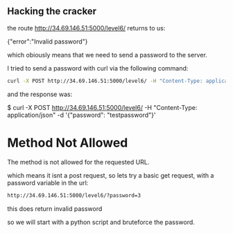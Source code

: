 ## Hacking the cracker

the route http://34.69.146.51:5000/level6/
returns to us:

{"error":"Invalid password"}

which obiously means that we need to send a password to the server.

I tried to send a password with curl via the following command:


```bash
curl -X POST http://34.69.146.51:5000/level6/ -H "Content-Type: application/json" -d '{"password": "testpassword"}'
```

and the response was:

$ curl -X POST http://34.69.146.51:5000/level6/ -H "Content-Type: application/json" -d '{"password": "testpassword"}'
<!doctype html>
<html lang=en>
<title>405 Method Not Allowed</title>
<h1>Method Not Allowed</h1>
<p>The method is not allowed for the requested URL.</p>

which means it isnt a post request, so lets try a basic get request, with a password variable in the url:

```bash
http://34.69.146.51:5000/level6/?password=3
```
this does return invalid password

so we will start with a python script and bruteforce the password.
